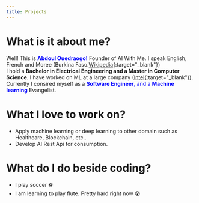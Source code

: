 ```yaml
---
title: Projects
---
```


# What is it about me?

Well! This is  <font color='blue'>__Abdoul Ouedraogo!__</font> Founder of AI With Me. I speak English, French and Moree (Burkina Faso.[Wikipedia](https://en.wikipedia.org/wiki/Burkina_Faso){:target="_blank"})<br>I hold a **Bachelor in Electrical Engineering and a Master in Computer Science**. I have worked on ML at a large company ([Intel](https://www.intel.com/content/www/us/en/homepage.html){:target="_blank"}). Currently I consired myself as a <font color='blue'>**Software Engineer**, and a  **Machine learning** </font> Evangelist.
<br>

# What I love to work on?
* Apply machine learning or deep learning to other domain such as Healthcare, Blockchain, etc..
* Develop AI Rest Api for consumption.

# What do I do beside coding?
* I play soccer :soccer:
* I am learning to play flute. Pretty hard right now :cold_sweat:
